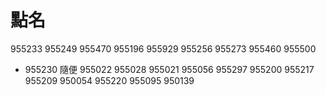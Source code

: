# 點名

955233
955249
955470
955196
955929
955256
955273
955460
955500
* 955230 隨便
955022
955028
955021
955056
955297
955200
955217
955209
950054
955220
955095
950139
